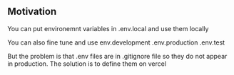 <h2>Motivation</h2>
<p>You can put environemnt variables in .env.local and use them locally</p>
<p>You can also fine tune and use env.development .env.production .env.test</p>
But the problem is that .env files are in .gitignore file so they do not appear in production. The solution is to define them on vercel